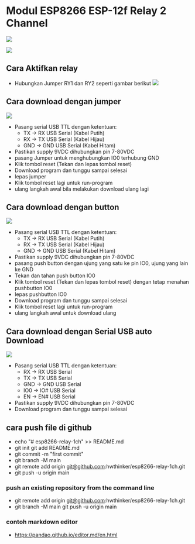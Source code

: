 # Modul ESP8266 ESP-12f Relay 2 Channel 
![](https://github.com/hwthinker/esp8266-relay2ch/blob/main/picture/1.png)

![](https://github.com/hwthinker/esp8266-relay2ch/blob/main/picture/2.png)

## Cara Aktifkan relay
- Hubungkan Jumper RY1 dan RY2 seperti gambar berikut
![](https://github.com/hwthinker/esp8266-relay2ch/blob/main/picture/3.png)

## Cara download dengan jumper
![](https://github.com/hwthinker/esp8266-relay2ch/blob/main/picture/4.png)
- Pasang serial USB TTL dengan ketentuan: 
   - TX -> RX USB Serial (Kabel Putih)
   - RX -> TX USB Serial (Kabel Hijau)
   - GND -> GND USB Serial (Kabel Hitam)
- Pastikan supply 9VDC dihubungkan pin 7-80VDC
- pasang Jumper untuk menghubungkan IO0 terhubung GND
- Klik tombol reset (Tekan dan lepas tombol reset)
- Download program dan tunggu sampai selesai
- lepas jumper
- Klik tombol reset lagi untuk run-program
- ulang langkah awal bila melakukan download ulang lagi

## Cara download dengan button
![](https://github.com/hwthinker/esp8266-relay2ch/blob/main/picture/5.png)
- Pasang serial USB TTL dengan ketentuan:
   - TX -> RX USB Serial (Kabel Putih)
   - RX -> TX USB Serial (Kabel Hijau)
   - GND -> GND USB Serial (Kabel Hitam)
- Pastikan supply 9VDC dihubungkan pin 7-80VDC
- pasang push button dengan ujung yang satu ke pin IO0, ujung yang lain ke GND
- Tekan dan tahan push button IO0
- Klik tombol reset (Tekan dan lepas tombol reset) dengan tetap menahan pushbutton IO0
- lepas pushbutton IO0
- Download program dan tunggu sampai selesai
- Klik tombol reset lagi untuk run-program
- ulang langkah awal untuk download ulang

## Cara download dengan Serial USB auto Download
![](https://github.com/hwthinker/esp8266-relay2ch/blob/main/picture/6.png)
- Pasang serial USB TTL dengan ketentuan:
    - RX -> RX USB Serial  
    - TX -> TX USB Serial 
    - GND -> GND USB Serial  
    - IO0 -> IO# USB Serial 
    - EN -> EN# USB Serial
- Pastikan supply 9VDC dihubungkan pin 7-80VDC
- Download program dan tunggu sampai selesai


## cara push file di github 
- echo "# esp8266-relay-1ch" >> README.md 
- git init git add README.md 
- git commit -m "first commit" 
- git branch -M main 
- git remote add origin git@github.com:hwthinker/esp8266-relay-1ch.git 
- git push -u origin main 

### push an existing repository from the command line 
- git remote add origin git@github.com:hwthinker/esp8266-relay-1ch.git 
- git branch -M main git push -u origin main

### contoh markdown editor
- https://pandao.github.io/editor.md/en.html
